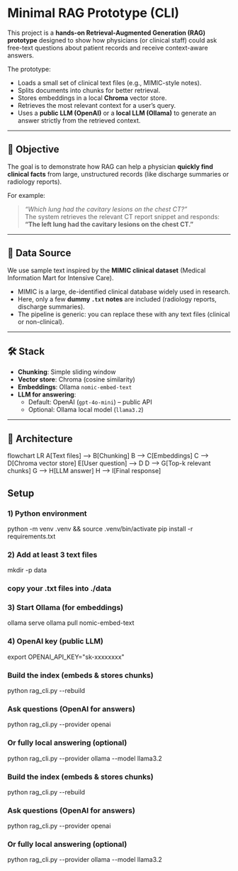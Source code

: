 # Minimal RAG Prototype (CLI)

This project is a **hands-on Retrieval-Augmented Generation (RAG) prototype** designed to show how physicians (or clinical staff) could ask free-text questions about patient records and receive context-aware answers.  

The prototype:
- Loads a small set of clinical text files (e.g., MIMIC-style notes).
- Splits documents into chunks for better retrieval.
- Stores embeddings in a local **Chroma** vector store.
- Retrieves the most relevant context for a user’s query.
- Uses a **public LLM (OpenAI)** or a **local LLM (Ollama)** to generate an answer strictly from the retrieved context.

---

## 🎯 Objective
The goal is to demonstrate how RAG can help a physician **quickly find clinical facts** from large, unstructured records (like discharge summaries or radiology reports).  

For example:  
> *“Which lung had the cavitary lesions on the chest CT?”*  
The system retrieves the relevant CT report snippet and responds:  
**“The left lung had the cavitary lesions on the chest CT.”**

---

## 📂 Data Source
We use sample text inspired by the **MIMIC clinical dataset** (Medical Information Mart for Intensive Care).  
- MIMIC is a large, de-identified clinical database widely used in research.  
- Here, only a few **dummy `.txt` notes** are included (radiology reports, discharge summaries).  
- The pipeline is generic: you can replace these with any text files (clinical or non-clinical).

---

## 🛠️ Stack
- **Chunking**: Simple sliding window  
- **Vector store**: Chroma (cosine similarity)  
- **Embeddings**: Ollama `nomic-embed-text`  
- **LLM for answering**:  
  - Default: OpenAI (`gpt-4o-mini`) – public API  
  - Optional: Ollama local model (`llama3.2`)  

---

## 🔄 Architecture

flowchart LR
  A[Text files] --> B[Chunking]
  B --> C[Embeddings]
  C --> D[Chroma vector store]
  E[User question] --> D
  D --> G[Top-k relevant chunks]
  G --> H[LLM answer]
  H --> I[Final response]


## Setup 
### 1) Python environment
python -m venv .venv && source .venv/bin/activate
pip install -r requirements.txt

### 2) Add at least 3 text files
mkdir -p data
### copy your .txt files into ./data

### 3) Start Ollama (for embeddings)
ollama serve
ollama pull nomic-embed-text

### 4) OpenAI key (public LLM)
export OPENAI_API_KEY="sk-xxxxxxxx"

### Build the index (embeds & stores chunks)
python rag_cli.py --rebuild

### Ask questions (OpenAI for answers)
python rag_cli.py --provider openai

### Or fully local answering (optional)
python rag_cli.py --provider ollama --model llama3.2

### Build the index (embeds & stores chunks)
python rag_cli.py --rebuild

### Ask questions (OpenAI for answers)
python rag_cli.py --provider openai

### Or fully local answering (optional)
python rag_cli.py --provider ollama --model llama3.2

